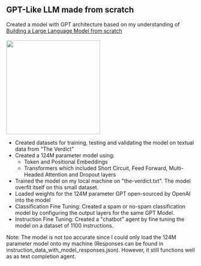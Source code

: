 ## GPT-Like LLM made from scratch

Created a model with GPT architecture based on my understanding of [Building a Large Language Model from scratch](https://github.com/rasbt/LLMs-from-scratch/blob/main/)
<br>
<br><a href="https://amzn.to/4fqvn0D"><img src="https://sebastianraschka.com/images/LLMs-from-scratch-images/cover.jpg?123" width="250px"></a>
<br>

* Created datasets for training, testing and validating the model on textual data from "The Verdict"
* Created a 124M parameter model using:
    * Token and Positional Embeddings
    * Transformers which included Short Circuit, Feed Forward, Multi-Headed Attention and Dropout layers
* Trained the model on my local machine on "the-verdict.txt". The model overfit itself on this small dataset.
* Loaded weights for the 124M parameter GPT open-sourced by OpenAI into the model
* Classification Fine Tuning: Created a spam or no-spam classification model by configuring the output layers for the same GPT Model.
* Instruction Fine Tuning: Created a "chatbot" agent by fine tuning the model on a dataset of 1100 instructions.

Note: The model is not too accurate since I could only load the 124M parameter model onto my machine (Responses can be found in instruction_data_with_model_responses.json). However, it still functions well as as text completion agent.
